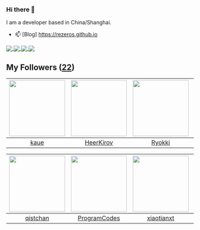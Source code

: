 ### Hi there 👋

  I am a developer based in China/Shanghai.
  
  - 📫 [Blog] https://rezeros.github.io

  <a href="https://github.com/rezeros/git">
<img align="center" src="https://github-readme-stats.vercel.app/api/pin/?username=rezeros&repo=git&title_color=fff&icon_color=79ff97&text_color=9f9f9f&bg_color=151515" />
  </a>
  <a href="https://github.com/rezeros/zerobox">
<img align="center" src="https://github-readme-stats.vercel.app/api/pin/?username=rezeros&repo=zerobox&title_color=fff&icon_color=79ff97&text_color=9f9f9f&bg_color=151515" />
  </a>

  <a href="https://github.com/rezeros/leetcode">
<img align="center" src="https://github-readme-stats.vercel.app/api/pin/?username=rezeros&repo=leetcode&title_color=fff&icon_color=79ff97&text_color=9f9f9f&bg_color=151515" />
  </a>
   <a href="https://github.com/rezeros/Jaxer">
<img align="center" src="https://github-readme-stats.vercel.app/api/pin/?username=rezeros&repo=Jaxer&title_color=fff&icon_color=79ff97&text_color=9f9f9f&bg_color=151515" />
  </a>


## My Followers ([22](https://github.com/ReZeroS?tab=followers))

| <img src="https://avatars.githubusercontent.com/u/7304741?v=4" width="150" height="150" /> | <img src="https://avatars.githubusercontent.com/u/26834294?v=4" width="150" height="150" /> | <img src="https://avatars.githubusercontent.com/u/64571933?v=4" width="150" height="150" /> | <img src="https://avatars.githubusercontent.com/u/32831059?v=4" width="150" height="150" /> |
| :----------------------------------------------------------------------------------------: | :-----------------------------------------------------------------------------------------: | :-----------------------------------------------------------------------------------------: | :-----------------------------------------------------------------------------------------: |
|                               [kaue](https://github.com/kaue)                              |                          [HeerKirov](https://github.com/HeerKirov)                          |                             [Ryokki](https://github.com/Ryokki)                             |                         [opengineer](https://github.com/opengineer)                         |

| <img src="https://avatars.githubusercontent.com/u/11344747?v=4" width="150" height="150" /> | <img src="https://avatars.githubusercontent.com/u/40146766?v=4" width="150" height="150" /> | <img src="https://avatars.githubusercontent.com/u/17041194?v=4" width="150" height="150" /> | <img src="https://avatars.githubusercontent.com/u/28078734?v=4" width="150" height="150" /> |
| :-----------------------------------------------------------------------------------------: | :-----------------------------------------------------------------------------------------: | :-----------------------------------------------------------------------------------------: | :-----------------------------------------------------------------------------------------: |
|                           [qistchan](https://github.com/qistchan)                           |                       [ProgramCodes](https://github.com/ProgramCodes)                       |                         [xiaotianxt](https://github.com/xiaotianxt)                         |                           [nullbull](https://github.com/nullbull)                           |